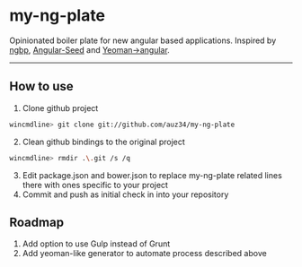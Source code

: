 # my-ng-plate

Opinionated boiler plate for new angular based applications. Inspired by [ngbp](https://github.com/ngbp/ngbp), 
[Angular-Seed](https://github.com/angular/angular-seed) and [Yeoman->angular](http://yeoman.io/generators).

***

## How to use
1. Clone github project
```sh
wincmdline> git clone git://github.com/auz34/my-ng-plate
```
2. Clean github bindings to the original project
```sh
wincmdline> rmdir .\.git /s /q
``` 

3. Edit package.json and bower.json to replace my-ng-plate related lines there with ones specific to your project
4. Commit and push as initial check in into your repository

## Roadmap
1. Add option to use Gulp instead of Grunt
2. Add yeoman-like generator to automate process described above